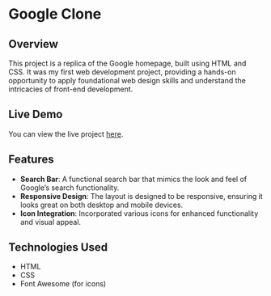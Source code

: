 # Google Clone

## Overview

This project is a replica of the Google homepage, built using HTML and CSS. It was my first web development project, providing a hands-on opportunity to apply foundational web design skills and understand the intricacies of front-end development.

## Live Demo

You can view the live project [here](https://yavanica123.github.io/Google-Clone/).

## Features

- **Search Bar**: A functional search bar that mimics the look and feel of Google’s search functionality.
- **Responsive Design**: The layout is designed to be responsive, ensuring it looks great on both desktop and mobile devices.
- **Icon Integration**: Incorporated various icons for enhanced functionality and visual appeal.

## Technologies Used

- HTML
- CSS
- Font Awesome (for icons)
